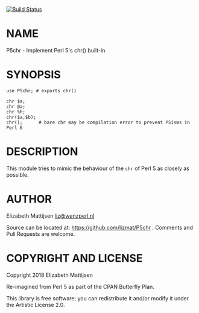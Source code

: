 [![Build Status](https://travis-ci.org/lizmat/P5chr.svg?branch=master)](https://travis-ci.org/lizmat/P5chr)

NAME
====

P5chr - Implement Perl 5's chr() built-in

SYNOPSIS
========

    use P5chr; # exports chr()

    chr $a;
    chr @a;
    chr %h;
    chr($a,$b);
    chr();      # bare chr may be compilation error to prevent P5isms in Perl 6

DESCRIPTION
===========

This module tries to mimic the behaviour of the `chr` of Perl 5 as closely as possible.

AUTHOR
======

Elizabeth Mattijsen <liz@wenzperl.nl>

Source can be located at: https://github.com/lizmat/P5chr . Comments and Pull Requests are welcome.

COPYRIGHT AND LICENSE
=====================

Copyright 2018 Elizabeth Mattijsen

Re-imagined from Perl 5 as part of the CPAN Butterfly Plan.

This library is free software; you can redistribute it and/or modify it under the Artistic License 2.0.

